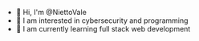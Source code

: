 - 👋 Hi, I'm @NiettoVale
- 👀 I am interested in cybersecurity and programming
- 🌱 I am currently learning full stack web development

<!---
NiettoVale/NiettoVale is a ✨ special ✨ repository because its `README.md` (this file) appears on your GitHub profile.
You can click the Preview link to take a look at your changes.
--->
